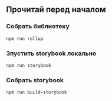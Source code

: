 ## Прочитай перед началом

### Собрать библиотеку

```
npm run rollup
```

### Зпустить storybook локально

```
npm run storybook
```

### Собрать storybook

```
npm run build-storybook
```